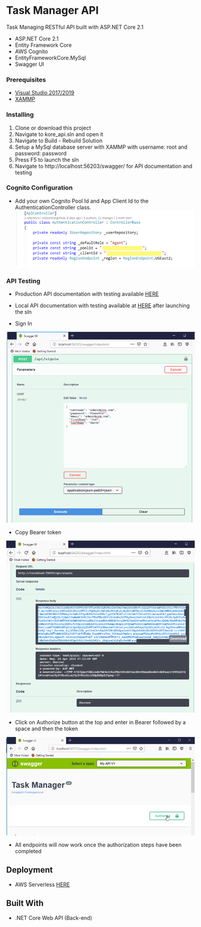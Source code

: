 # Task Manager API

Task Managing RESTful API built with ASP.NET Core 2.1

* ASP.NET Core 2.1
* Entity Framework Core
* AWS Cognito
* EntityFrameworkCore.MySql
* Swagger UI

### Prerequisites
* [Visual Studio 2017/2019](https://visualstudio.microsoft.com/downloads/)
* [XAMMP](https://www.apachefriends.org/index.html)

### Installing

1. Clone or download this project
2. Navigate to kore_api.sln and open it
3. Navigate to Build - Rebuild Solution
4. Setup a MySql database server with XAMMP with username: root and password: password
5. Press F5 to launch the sln
6. Navigate to http://localhost:56203/swagger/ for API documentation and testing

### Cognito Configuration
* Add your own Cognito Pool Id and App Client Id to the AuthenticationController class.
![](../project-files/cognitoconfig.png)

### API Testing
- Production API documentation with testing available [HERE](https://w4c7snxw32.execute-api.us-east-2.amazonaws.com/Prod/swagger/)

- Local API documentation with testing available at [HERE](http://localhost:56203/swagger/) after launching the sln

- Sign In

![](../project-files/swagger1.png)

- Copy Bearer token

![](../project-files/swagger2.png)

- Click on Authorize button at the top and enter in Bearer followed by a space and then the token

![](../project-files/swagger3.png)

- All endpoints will now work once the authorization steps have been completed

## Deployment
* AWS Serverless [HERE](https://w4c7snxw32.execute-api.us-east-2.amazonaws.com/Prod/swagger/)

## Built With
* .NET Core Web API (Back-end)
